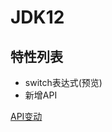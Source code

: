 # JDK12

## 特性列表

- switch表达式(预览)
- 新增API

[API变动](https://gunnarmorling.github.io/jdk-api-diff/jdk11-jdk12-api-diff.html)
